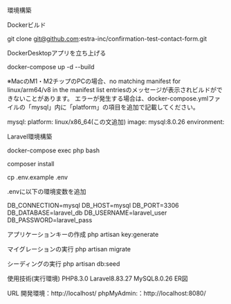環境構築

Dockerビルド

git clone git@github.com:estra-inc/confirmation-test-contact-form.git

DockerDesktopアプリを立ち上げる

docker-compose up -d --build

※MacのM1・M2チップのPCの場合、no matching manifest for linux/arm64/v8 in the manifest list entriesのメッセージが表示されビルドができないことがあります。
エラーが発生する場合は、docker-compose.ymlファイルの「mysql」内に「platform」の項目を追加で記載してください。

mysql:
    platform: linux/x86_64(この文追加)
    image: mysql:8.0.26
    environment:

Laravel環境構築

docker-compose exec php bash

composer install

cp .env.example .env

.envに以下の環境変数を追加

DB_CONNECTION=mysql
DB_HOST=mysql
DB_PORT=3306
DB_DATABASE=laravel_db
DB_USERNAME=laravel_user
DB_PASSWORD=laravel_pass

アプリケーションキーの作成
php artisan key:generate

マイグレーションの実行
php artisan migrate

シーディングの実行
php artisan db:seed

使用技術(実行環境)
PHP8.3.0
Laravel8.83.27
MySQL8.0.26
ER図



URL
開発環境：http://localhost/
phpMyAdmin:：http://localhost:8080/
